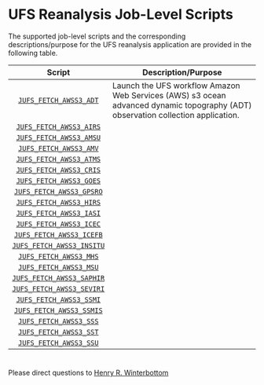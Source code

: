 # UFS Reanalysis Job-Level Scripts

The supported job-level scripts and the corresponding
descriptions/purpose for the UFS reanalysis application are provided
in the following table.

<div align="center">

| Script | Description/Purpose |
| :-------------: | :-------------: |
| [`JUFS_FETCH_AWSS3_ADT`](JUFS_FETCH_AWSS3_ADT) | <div align="left">Launch the UFS workflow Amazon Web Services (AWS) s3 ocean advanced dynamic topography (ADT) observation collection application. </div> |
| [`JUFS_FETCH_AWSS3_AIRS`](JUFS_FETCH_AWSS3_AIRS) | |
| [`JUFS_FETCH_AWSS3_AMSU`](JUFS_FETCH_AWSS3_AMSU) | |
| [`JUFS_FETCH_AWSS3_AMV`](JUFS_FETCH_AWSS3_AMV)| |
| [`JUFS_FETCH_AWSS3_ATMS`](JUFS_FETCH_AWSS3_ATMS) | |
| [`JUFS_FETCH_AWSS3_CRIS`](JUFS_FETCH_AWSS3_CRIS) | |
| [`JUFS_FETCH_AWSS3_GOES`](JUFS_FETCH_AWSS3_GOES) | |
| [`JUFS_FETCH_AWSS3_GPSRO`](JUFS_FETCH_AWSS3_GPSRO) | |
| [`JUFS_FETCH_AWSS3_HIRS`](JUFS_FETCH_AWSS3_HIRS) | |
| [`JUFS_FETCH_AWSS3_IASI`](JUFS_FETCH_AWSS3_IASI) | |
| [`JUFS_FETCH_AWSS3_ICEC`](JUFS_FETCH_AWSS3_ICEC) | |
| [`JUFS_FETCH_AWSS3_ICEFB`](JUFS_FETCH_AWSS3_ICEFB) | |
| [`JUFS_FETCH_AWSS3_INSITU`](JUFS_FETCH_AWSS3_INSITU) | |
| [`JUFS_FETCH_AWSS3_MHS`](JUFS_FETCH_AWSS3_MHS) | |
| [`JUFS_FETCH_AWSS3_MSU`](JUFS_FETCH_AWSS3_MSU) | |
| [`JUFS_FETCH_AWSS3_SAPHIR`](JUFS_FETCH_AWSS3_SAPHIR) | |
| [`JUFS_FETCH_AWSS3_SEVIRI`](JUFS_FETCH_AWSS3_SEVIRI) | |
| [`JUFS_FETCH_AWSS3_SSMI`](JUFS_FETCH_AWSS3_SSMI) | |
| [`JUFS_FETCH_AWSS3_SSMIS`](JUFS_FETCH_AWSS3_SSMIS) | |
| [`JUFS_FETCH_AWSS3_SSS`](JUFS_FETCH_AWSS3_SSS) | |
| [`JUFS_FETCH_AWSS3_SST`](JUFS_FETCH_AWSS3_SST) | |
| [`JUFS_FETCH_AWSS3_SSU`](JUFS_FETCH_AWSS3_SSU) | |

</div>

#

Please direct questions to [Henry
R. Winterbottom](mailto:henry.winterbottom@noaa.gov?subject=[UFS-Applications])